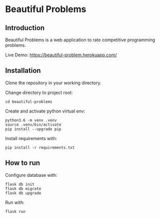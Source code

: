 Beautiful Problems 
====================

Introduction
------------

Beautiful Problems is a web application to rate competitive programming problems.

Live Demo: https://beautiful-problem.herokuapp.com/

Installation
--------------
Clone the repository in your working directory.

Change directory to project root:

 `cd beautiful-problems`

Create and activate python virtual env:

    python3.6 -m venv .venv
    source .venv/bin/activate
    pip install --upgrade pip

Install requirements with:
    
`pip install -r requirements.txt`

How to run
---------------
Configure database with:

    flask db init
    flask db migrate
    flask db upgrade

Run with:

`flask run`